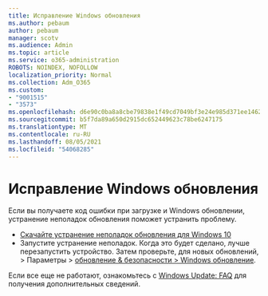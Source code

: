 ```yaml
---
title: Исправление Windows обновления
ms.author: pebaum
author: pebaum
manager: scotv
ms.audience: Admin
ms.topic: article
ms.service: o365-administration
ROBOTS: NOINDEX, NOFOLLOW
localization_priority: Normal
ms.collection: Adm_O365
ms.custom:
- "9001515"
- "3573"
ms.openlocfilehash: d6e90c0ba8a8cbe79838e1f49cd7049bf3e24e985d371ee1462d50e47834cdac
ms.sourcegitcommit: b5f7da89a650d2915dc652449623c78be6247175
ms.translationtype: MT
ms.contentlocale: ru-RU
ms.lasthandoff: 08/05/2021
ms.locfileid: "54068285"
---
```

# <a name="fix-windows-update-errors"></a>Исправление Windows обновления

Если вы получаете код ошибки при загрузке и Windows  обновлении, устранение неполадок обновления поможет устранить проблему.

- [Скачайте устранение неполадок обновления для Windows 10](https://support.microsoft.com/help/4027322/windows-update-troubleshooter)
- Запустите устранение неполадок. Когда это будет сделано, лучше перезапустить устройство. Затем проверьте, для новых обновлений, > Параметры > [обновление & безопасности > Windows обновление](ms-settings:windowsupdate).

Если все еще не работают, ознакомьтесь с [Windows Update: FAQ](https://support.microsoft.com/help/12373/windows-update-faq) для получения дополнительных сведений.
